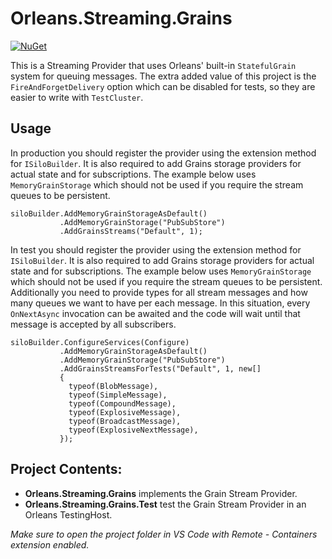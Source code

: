 # Orleans.Streaming.Grains

[![NuGet](https://img.shields.io/nuget/v/Orleans.Streaming.Grains.svg?style=flat)](https://www.nuget.org/packages/Orleans.Streaming.Grains)

This is a Streaming Provider that uses Orleans' built-in `StatefulGrain` system for queuing messages. The extra added value of this project is the `FireAndForgetDelivery` option which can be disabled for tests, so they are easier to write with `TestCluster`.

## Usage

In production you should register the provider using the extension method for `ISiloBuilder`. It is also required to add Grains storage providers for actual state and for subscriptions. The example below uses `MemoryGrainStorage` which should not be used if you require the stream queues to be persistent.

```
siloBuilder.AddMemoryGrainStorageAsDefault()
           .AddMemoryGrainStorage("PubSubStore")
           .AddGrainsStreams("Default", 1);
```

In test you should register the provider using the extension method for `ISiloBuilder`. It is also required to add Grains storage providers for actual state and for subscriptions. The example below uses `MemoryGrainStorage` which should not be used if you require the stream queues to be persistent. Additionally you need to provide types for all stream messages and how many queues we want to have per each message. In this situation, every `OnNextAsync` invocation can be awaited and the code will wait until that message is accepted by all subscribers.

```
siloBuilder.ConfigureServices(Configure)
           .AddMemoryGrainStorageAsDefault()
           .AddMemoryGrainStorage("PubSubStore")
           .AddGrainsStreamsForTests("Default", 1, new[]
           {
             typeof(BlobMessage),
             typeof(SimpleMessage),
             typeof(CompoundMessage),
             typeof(ExplosiveMessage),
             typeof(BroadcastMessage),
             typeof(ExplosiveNextMessage),
           });
```

## Project Contents:

* **Orleans.Streaming.Grains** implements the Grain Stream Provider.
* **Orleans.Streaming.Grains.Test** test the Grain Stream Provider in an Orleans TestingHost.

*Make sure to open the project folder in VS Code with Remote - Containers extension enabled.*